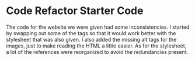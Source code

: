 # Code Refactor Starter Code

The code for the website we were given had some inconsistencies. I started by swapping out some of the tags so that it would work better with the stylesheet that was also given. I also added the missing alt tags for the images, just to make reading the HTML a little easier. As for the stylesheet, a lot of the references were reorganized to avoid the redundancies present. 